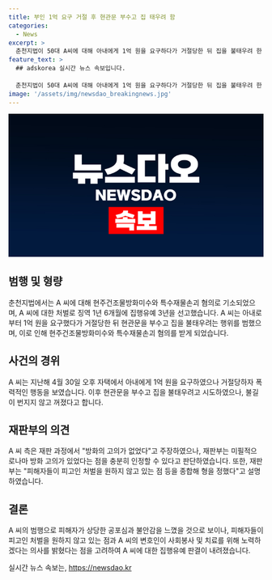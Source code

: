 ```yaml
---
title: 부인 1억 요구 거절 후 현관문 부수고 집 태우려 함
categories:
  - News
excerpt: >
  춘천지법이 50대 A씨에 대해 아내에게 1억 원을 요구하다가 거절당한 뒤 집을 불태우려 한 혐의로 징역 1년 6개월에 집행유예 3년을 선고했다. A씨는 아내를 폭행한 후 집 현관문을 부수고 불을 붙였으나 방화가 미수에 그쳤다. 재판부는 피해자의 상당한 공포심과 불안감을 고려하여 형을 정했다고 밝혔다. A씨 측은 방화의 고의가 없었다 주장했지만, 재판부는 이를 부인했다.
feature_text: >
  ## adskorea 실시간 뉴스 속보입니다.

  춘천지법이 50대 A씨에 대해 아내에게 1억 원을 요구하다가 거절당한 뒤 집을 불태우려 한 혐의로 징역 1년 6개월에 집행유예 3년을 선고했다. A씨는 아내를 폭행한 후 집 현관문을 부수고 불을 붙였으나 방화가 미수에 그쳤다. 재판부는 피해자의 상당한 공포심과 불안감을 고려하여 형을 정했다고 밝혔다. A씨 측은 방화의 고의가 없었다 주장했지만, 재판부는 이를 부인했다.
image: '/assets/img/newsdao_breakingnews.jpg'
---
```


<p><img src="/assets/img/newsdao_breakingnews.jpg" alt="adskorea 속보" /></p>

<h2 data-ke-size="size26">범행 및 형량</h2>

<p data-ke-size="size16">춘천지법에서는 A 씨에 대해 현주건조물방화미수와 특수재물손괴 혐의로 기소되었으며, A 씨에 대한 처벌로 징역 1년 6개월에 집행유예 3년을 선고했습니다. A 씨는 아내로부터 1억 원을 요구했다가 거절당한 뒤 현관문을 부수고 집을 불태우려는 행위를 범했으며, 이로 인해 현주건조물방화미수와 특수재물손괴 혐의를 받게 되었습니다.</p>

<h2 data-ke-size="size26">사건의 경위</h2>

<p data-ke-size="size16">A 씨는 지난해 4월 30일 오후 자택에서 아내에게 1억 원을 요구하였으나 거절당하자 폭력적인 행동을 보였습니다. 이후 현관문을 부수고 집을 불태우려고 시도하였으나, 불길이 번지지 않고 꺼졌다고 합니다.</p>

<h2 data-ke-size="size26">재판부의 의견</h2>

<p data-ke-size="size16">A 씨 측은 재판 과정에서 "방화의 고의가 없었다"고 주장하였으나, 재판부는 미필적으로나마 방화 고의가 있었다는 점을 충분히 인정할 수 있다고 판단하였습니다. 또한, 재판부는 "피해자들이 피고인 처벌을 원하지 않고 있는 점 등을 종합해 형을 정했다"고 설명하였습니다.</p>

<h2 data-ke-size="size26">결론</h2>

<p data-ke-size="size16">A 씨의 범행으로 피해자가 상당한 공포심과 불안감을 느꼈을 것으로 보이나, 피해자들이 피고인 처벌을 원하지 않고 있는 점과 A 씨의 변호인이 사회봉사 및 치료를 위해 노력하겠다는 의사를 밝혔다는 점을 고려하여 A 씨에 대한 집행유예 판결이 내려졌습니다.</p>
실시간 뉴스 속보는, <a href="https://newsdao.kr" rel="dofollow">https://newsdao.kr</a>


